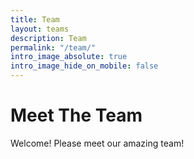 ```yaml
---
title: Team
layout: teams
description: Team
permalink: "/team/"
intro_image_absolute: true
intro_image_hide_on_mobile: false
---
```


# Meet The Team

Welcome! Please meet our amazing team!
